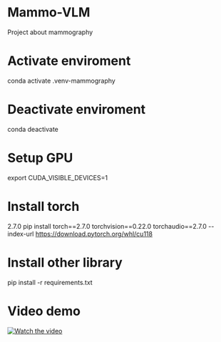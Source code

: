 # Mammo-VLM
Project about mammography

# Activate enviroment
conda activate .venv-mammography

# Deactivate enviroment
conda deactivate

# Setup GPU
export CUDA_VISIBLE_DEVICES=1

# Install torch 
2.7.0 pip install torch==2.7.0 torchvision==0.22.0 torchaudio==2.7.0 --index-url https://download.pytorch.org/whl/cu118

# Install other library
pip install -r requirements.txt

# Video demo
[![Watch the video](https://img.youtube.com/vi/h88MwGj0T-U/0.jpg)](https://youtu.be/h88MwGj0T-U)
